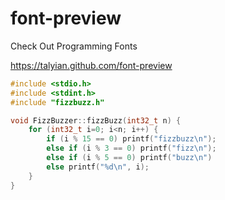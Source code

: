 # font-preview
Check Out Programming Fonts

https://talyian.github.com/font-preview

```cpp
#include <stdio.h>
#include <stdint.h>
#include "fizzbuzz.h"

void FizzBuzzer::fizzBuzz(int32_t n) {
    for (int32_t i=0; i<n; i++) {
        if (i % 15 == 0) printf("fizzbuzz\n");
        else if (i % 3 == 0) printf("fizz\n");
        else if (i % 5 == 0) printf("buzz\n")
        else printf("%d\n", i);
    }
}
```
